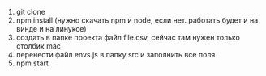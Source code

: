 1) git clone
2) npm install (нужно скачать npm и node, если нет. работать будет и на винде и на линуксе)
3) создать в папке проекта файл file.csv, сейчас там нужен только столбик mac
4) перенести файл envs.js в папку src и заполнить все поля
5) npm start